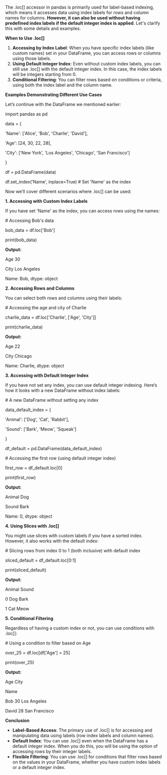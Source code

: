 The .loc\[\] accessor in pandas is primarily used for label-based indexing, which means it accesses data using index labels for rows and column names for columns. **However, it can also be used without having predefined index labels if the default integer index is applied**. Let's clarify this with some details and examples.

**When to Use .loc\[\]**

1. **Accessing by Index Label**: When you have specific index labels (like custom names) set in your DataFrame, you can access rows or columns using those labels.
2. **Using Default Integer Index**: Even without custom index labels, you can still use .loc\[\] with the default integer index. In this case, the index labels will be integers starting from 0.
3. **Conditional Filtering**: You can filter rows based on conditions or criteria, using both the index label and the column name.

**Examples Demonstrating Different Use Cases**

Let’s continue with the DataFrame we mentioned earlier:

import pandas as pd

data = {

'Name': \['Alice', 'Bob', 'Charlie', 'David'\],

'Age': \[24, 30, 22, 28\],

'City': \['New York', 'Los Angeles', 'Chicago', 'San Francisco'\]

}

df = pd.DataFrame(data)

df.set_index('Name', inplace=True) # Set 'Name' as the index

Now we’ll cover different scenarios where .loc\[\] can be used:

**1\. Accessing with Custom Index Labels**

If you have set 'Name' as the index, you can access rows using the names:

\# Accessing Bob's data

bob_data = df.loc\['Bob'\]

print(bob_data)

**Output:**

Age 30

City Los Angeles

Name: Bob, dtype: object

**2\. Accessing Rows and Columns**

You can select both rows and columns using their labels:

\# Accessing the age and city of Charlie

charlie_data = df.loc\['Charlie', \['Age', 'City'\]\]

print(charlie_data)

**Output:**

Age 22

City Chicago

Name: Charlie, dtype: object

**3\. Accessing with Default Integer Index**

If you have not set any index, you can use default integer indexing. Here’s how it looks with a new DataFrame without index labels:

\# A new DataFrame without setting any index

data_default_index = {

'Animal': \['Dog', 'Cat', 'Rabbit'\],

'Sound': \['Bark', 'Meow', 'Squeak'\]

}

df_default = pd.DataFrame(data_default_index)

\# Accessing the first row (using default integer index)

first_row = df_default.loc\[0\]

print(first_row)

**Output:**

Animal Dog

Sound Bark

Name: 0, dtype: object

**4\. Using Slices with .loc\[\]**

You might use slices with custom labels if you have a sorted index. However, it also works with the default index:

\# Slicing rows from index 0 to 1 (both inclusive) with default index

sliced_default = df_default.loc\[0:1\]

print(sliced_default)

**Output:**

Animal Sound

0 Dog Bark

1 Cat Meow

**5\. Conditional Filtering**

Regardless of having a custom index or not, you can use conditions with .loc\[\]:

\# Using a condition to filter based on Age

over_25 = df.loc\[df\['Age'\] > 25\]

print(over_25)

**Output:**

Age City

Name

Bob 30 Los Angeles

David 28 San Francisco

**Conclusion**

- **Label-Based Access**: The primary use of .loc\[\] is for accessing and manipulating data using labels (row index labels and column names).
- **Default Index**: You can use .loc\[\] even when the DataFrame has a default integer index. When you do this, you will be using the option of accessing rows by their integer labels.
- **Flexible Filtering**: You can use .loc\[\] for conditions that filter rows based on the values in your DataFrame, whether you have custom index labels or a default integer index.
